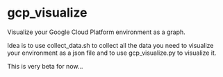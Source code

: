 # gcp_visualize
Visualize your Google Cloud Platform environment as a graph.

Idea is to use collect_data.sh to collect all the data you need to visualize your environment as a json file and to use gcp_visualize.py to visualize it.

This is very beta for now...

